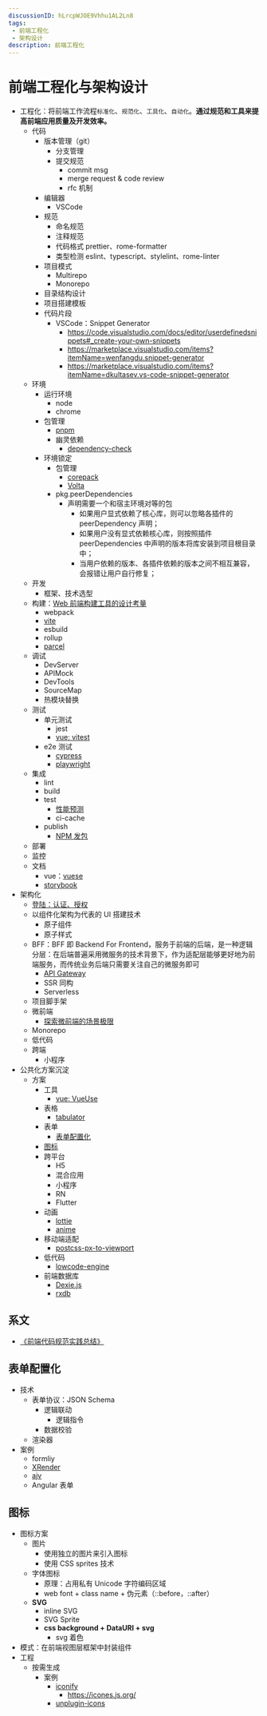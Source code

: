 ```yaml
---
discussionID: hLrcpWJOE9Vhhu1AL2Ln8
tags:
 - 前端工程化
 - 架构设计
description: 前端工程化
---
```


# 前端工程化与架构设计

- 工程化：将前端工作流程`标准化`、`规范化`、`工具化`、`自动化`。**通过规范和工具来提高前端应用质量及开发效率。**
  - 代码
    - 版本管理（git）
      - 分支管理
      - 提交规范
        - commit msg
        - merge request & code review
        - rfc 机制
    - 编辑器
      - VSCode
    - 规范
      - 命名规范
      - 注释规范
      - 代码格式 prettier、rome-formatter
      - 类型检测 eslint、typescript、stylelint、rome-linter
    - 项目模式
      - Multirepo
      - Monorepo
    - 目录结构设计
    - 项目搭建模板
    - 代码片段
      - VSCode：Snippet Generator
        - https://code.visualstudio.com/docs/editor/userdefinedsnippets#_create-your-own-snippets
        - https://marketplace.visualstudio.com/items?itemName=wenfangdu.snippet-generator
        - https://marketplace.visualstudio.com/items?itemName=dkultasev.vs-code-snippet-generator
  - 环境
    - 运行环境
      - node
      - chrome
    - 包管理
      - [pnpm](./pnpm.md)
      - 幽灵依赖 
        - [dependency-check](https://github.com/dependency-check-team/dependency-check)
    - 环境锁定
        - 包管理
          - [corepack](https://github.com/nodejs/corepack)
          - [Volta](https://docs.volta.sh/guide/)
        - pkg.peerDependencies
          - 声明需要一个和宿主环境对等的包
            - 如果用户显式依赖了核心库，则可以忽略各插件的 peerDependency 声明；
            - 如果用户没有显式依赖核心库，则按照插件 peerDependencies 中声明的版本将库安装到项目根目录中；
            - 当用户依赖的版本、各插件依赖的版本之间不相互兼容，会报错让用户自行修复；
  - 开发
    - 框架、技术选型
  - 构建：[Web 前端构建工具的设计考量](./Web%20前端构建工具的设计考量.md)
    - webpack
    - [vite](https://github.com/vitejs/vite)
    - esbuild
    - rollup
    - [parcel](https://parceljs.org/)
  - 调试
    - DevServer
    - APIMock
    - DevTools
    - SourceMap
    - 热模块替换
  - 测试
    - 单元测试
      - jest
      - [vue: vitest](https://cn.vitest.dev/)
    - e2e 测试
      - [cypress](https://docs.cypress.io/)
      - [playwright](https://playwright.dev/)
  - 集成
    - lint
    - build
    - test
      - [性能预测](../浏览器原理及API/Web%20前端性能优化.md)
      - ci-cache
    - publish
      - [NPM 发包](./pnpm.md#publish-工作流)
  - 部署
  - 监控
  - 文档
    - vue：[vuese](https://github.com/vuese/vuese)
    - [storybook](https://github.com/storybookjs/storybook)
- 架构化
  - [登陆：认证、授权](./%E8%AE%A4%E8%AF%81%E3%80%81%E9%89%B4%E6%9D%83.md)
  - 以组件化架构为代表的 UI 搭建技术
     - 原子组件
     - 原子样式
  - BFF：BFF 即 Backend For Frontend，服务于前端的后端，是一种逻辑分层：在后端普遍采用微服务的技术背景下，作为适配层能够更好地为前端服务，而传统业务后端只需要关注自己的微服务即可
    - [API Gateway](../NodeJS/BFF:%20API%20Gateway.md)
    - SSR 同构
    - Serverless
  - 项目脚手架
  - 微前端
    - [探索微前端的场景极限](https://mp.weixin.qq.com/s/YkUUQX1m-KzjkLVWwOxxxg)
  - Monorepo
  - 低代码
  - 跨端
    - 小程序
- 公共化方案沉淀
  - 方案
    - 工具
      - [vue: VueUse](https://vueuse.org/)
    - 表格
      - [tabulator](https://github.com/olifolkerd/tabulator)
    - 表单
      - [表单配置化](#表单配置化)
    - [图标](#图标)
    - 跨平台
      - H5 
      - 混合应用
      - 小程序
      - RN
      - Flutter
    - 动画
      - [lottie](https://github.com/airbnb/lottie) 
      - [anime](https://github.com/juliangarnier/anime/)
    - 移动端适配
      - [postcss-px-to-viewport](https://github.com/evrone/postcss-px-to-viewport)
    - 低代码
      - [lowcode-engine](https://github.com/alibaba/lowcode-engine)
    - 前端数据库
      - [Dexie.js](https://github.com/dexie/Dexie.js)
      - [rxdb](https://rxdb.info/)


## 系文

- [《前端代码规范实践总结》](./前端代码规范实践总结.md)

## 表单配置化

- 技术
  - 表单协议：JSON Schema
    - 逻辑联动
      - 逻辑指令
    - 数据校验
  - 渲染器
- 案例
  - formliy
  - [XRender](https://x-render.gitee.io/)
  - [ajv](https://github.com/ajv-validator/ajv)
  - Angular 表单

## 图标

- 图标方案
  - 图片
    - 使用独立的图片来引入图标
    - 使用 CSS sprites 技术
  - 字体图标
    - 原理：占用私有 Unicode 字符编码区域
    - web font + class name + 伪元素（::before，::after）
  - **SVG**
    - inline SVG
    - SVG Sprite
    - **css background + DataURI + svg**
      - svg 着色
- 模式：在前端视图层框架中封装组件
- 工程
  - 按需生成
    - 案例
      - [iconify](https://iconify.design/)
        - https://icones.js.org/
      - [unplugin-icons](https://github.com/antfu/unplugin-icons)